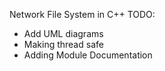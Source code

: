 Network File System in C++
TODO:
- Add UML diagrams
- Making thread safe
- Adding Module Documentation
